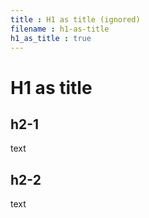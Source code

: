 ```yaml
---
title : H1 as title (ignored)
filename : h1-as-title
h1_as_title : true
---
```


# H1 as title

## h2-1

text

## h2-2

text
